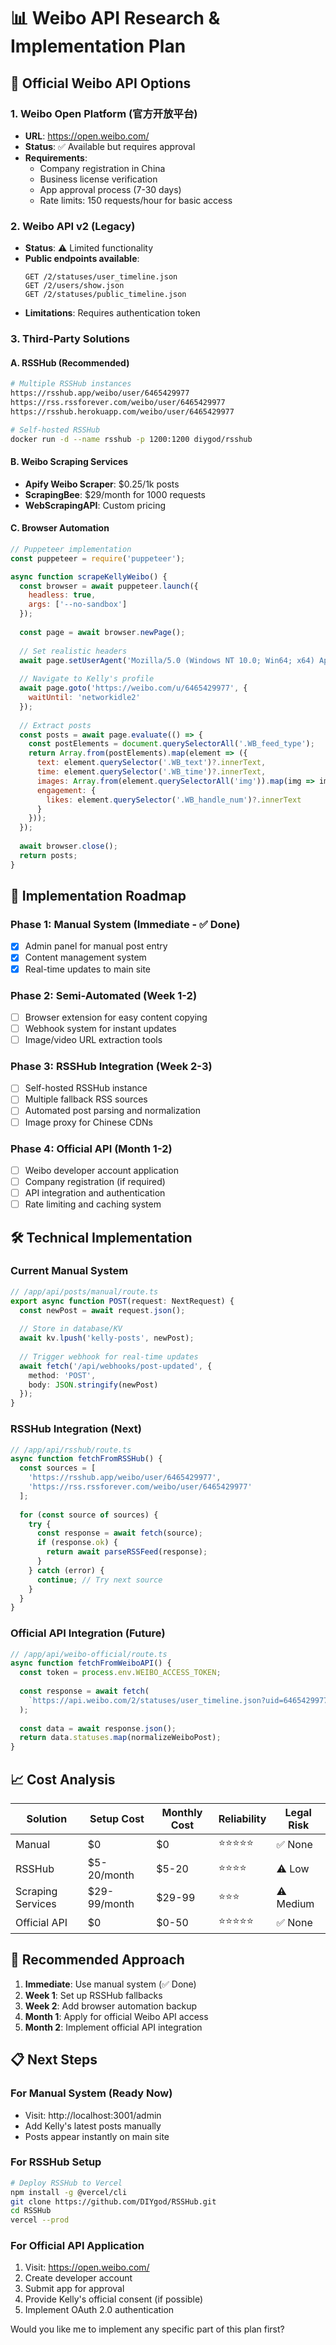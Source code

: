 # 📊 Weibo API Research & Implementation Plan

## 🔐 **Official Weibo API Options**

### 1. **Weibo Open Platform (官方开放平台)**
- **URL**: https://open.weibo.com/
- **Status**: ✅ Available but requires approval
- **Requirements**:
  - Company registration in China
  - Business license verification
  - App approval process (7-30 days)
  - Rate limits: 150 requests/hour for basic access

### 2. **Weibo API v2 (Legacy)**
- **Status**: ⚠️ Limited functionality
- **Public endpoints available**:
  ```
  GET /2/statuses/user_timeline.json
  GET /2/users/show.json
  GET /2/statuses/public_timeline.json
  ```
- **Limitations**: Requires authentication token

### 3. **Third-Party Solutions**

#### **A. RSSHub (Recommended)**
```bash
# Multiple RSSHub instances
https://rsshub.app/weibo/user/6465429977
https://rss.rssforever.com/weibo/user/6465429977
https://rsshub.herokuapp.com/weibo/user/6465429977

# Self-hosted RSSHub
docker run -d --name rsshub -p 1200:1200 diygod/rsshub
```

#### **B. Weibo Scraping Services**
- **Apify Weibo Scraper**: $0.25/1k posts
- **ScrapingBee**: $29/month for 1000 requests
- **WebScrapingAPI**: Custom pricing

#### **C. Browser Automation**
```javascript
// Puppeteer implementation
const puppeteer = require('puppeteer');

async function scrapeKellyWeibo() {
  const browser = await puppeteer.launch({
    headless: true,
    args: ['--no-sandbox']
  });
  
  const page = await browser.newPage();
  
  // Set realistic headers
  await page.setUserAgent('Mozilla/5.0 (Windows NT 10.0; Win64; x64) AppleWebKit/537.36');
  
  // Navigate to Kelly's profile
  await page.goto('https://weibo.com/u/6465429977', {
    waitUntil: 'networkidle2'
  });
  
  // Extract posts
  const posts = await page.evaluate(() => {
    const postElements = document.querySelectorAll('.WB_feed_type');
    return Array.from(postElements).map(element => ({
      text: element.querySelector('.WB_text')?.innerText,
      time: element.querySelector('.WB_time')?.innerText,
      images: Array.from(element.querySelectorAll('img')).map(img => img.src),
      engagement: {
        likes: element.querySelector('.WB_handle_num')?.innerText
      }
    }));
  });
  
  await browser.close();
  return posts;
}
```

## 🚀 **Implementation Roadmap**

### **Phase 1: Manual System (Immediate - ✅ Done)**
- [x] Admin panel for manual post entry
- [x] Content management system
- [x] Real-time updates to main site

### **Phase 2: Semi-Automated (Week 1-2)**
- [ ] Browser extension for easy content copying
- [ ] Webhook system for instant updates
- [ ] Image/video URL extraction tools

### **Phase 3: RSSHub Integration (Week 2-3)**
- [ ] Self-hosted RSSHub instance
- [ ] Multiple fallback RSS sources
- [ ] Automated post parsing and normalization
- [ ] Image proxy for Chinese CDNs

### **Phase 4: Official API (Month 1-2)**
- [ ] Weibo developer account application
- [ ] Company registration (if required)
- [ ] API integration and authentication
- [ ] Rate limiting and caching system

## 🛠️ **Technical Implementation**

### **Current Manual System**
```typescript
// /app/api/posts/manual/route.ts
export async function POST(request: NextRequest) {
  const newPost = await request.json();
  
  // Store in database/KV
  await kv.lpush('kelly-posts', newPost);
  
  // Trigger webhook for real-time updates
  await fetch('/api/webhooks/post-updated', {
    method: 'POST',
    body: JSON.stringify(newPost)
  });
}
```

### **RSSHub Integration (Next)**
```typescript
// /app/api/rsshub/route.ts
async function fetchFromRSSHub() {
  const sources = [
    'https://rsshub.app/weibo/user/6465429977',
    'https://rss.rssforever.com/weibo/user/6465429977'
  ];
  
  for (const source of sources) {
    try {
      const response = await fetch(source);
      if (response.ok) {
        return await parseRSSFeed(response);
      }
    } catch (error) {
      continue; // Try next source
    }
  }
}
```

### **Official API Integration (Future)**
```typescript
// /app/api/weibo-official/route.ts
async function fetchFromWeiboAPI() {
  const token = process.env.WEIBO_ACCESS_TOKEN;
  
  const response = await fetch(
    `https://api.weibo.com/2/statuses/user_timeline.json?uid=6465429977&access_token=${token}`
  );
  
  const data = await response.json();
  return data.statuses.map(normalizeWeiboPost);
}
```

## 📈 **Cost Analysis**

| Solution | Setup Cost | Monthly Cost | Reliability | Legal Risk |
|----------|------------|--------------|-------------|------------|
| Manual | $0 | $0 | ⭐⭐⭐⭐⭐ | ✅ None |
| RSSHub | $5-20/month | $5-20 | ⭐⭐⭐⭐ | ⚠️ Low |
| Scraping Services | $29-99/month | $29-99 | ⭐⭐⭐ | ⚠️ Medium |
| Official API | $0 | $0-50 | ⭐⭐⭐⭐⭐ | ✅ None |

## 🎯 **Recommended Approach**

1. **Immediate**: Use manual system (✅ Done)
2. **Week 1**: Set up RSSHub fallbacks
3. **Week 2**: Add browser automation backup
4. **Month 1**: Apply for official Weibo API access
5. **Month 2**: Implement official API integration

## 📋 **Next Steps**

### **For Manual System (Ready Now)**
- Visit: http://localhost:3001/admin
- Add Kelly's latest posts manually
- Posts appear instantly on main site

### **For RSSHub Setup**
```bash
# Deploy RSSHub to Vercel
npm install -g @vercel/cli
git clone https://github.com/DIYgod/RSSHub.git
cd RSSHub
vercel --prod
```

### **For Official API Application**
1. Visit: https://open.weibo.com/
2. Create developer account
3. Submit app for approval
4. Provide Kelly's official consent (if possible)
5. Implement OAuth 2.0 authentication

Would you like me to implement any specific part of this plan first?